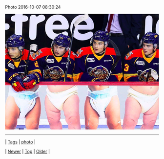 <!--
title: Photo 2016-10-07 08
date: 2020-06-28T15:27:00.131Z
tags: photo
-->


Photo 2016-10-07 08:30:24

![](151463359198-0.jpg)

<!--BOTTOM-POST-NAVIGATION-->
---

| [Tags](tags.md) | [photo](tag-photo.md) |

| [Newer](151462625514.md) | [Top](index.md) | [Older](151468838952.md) |